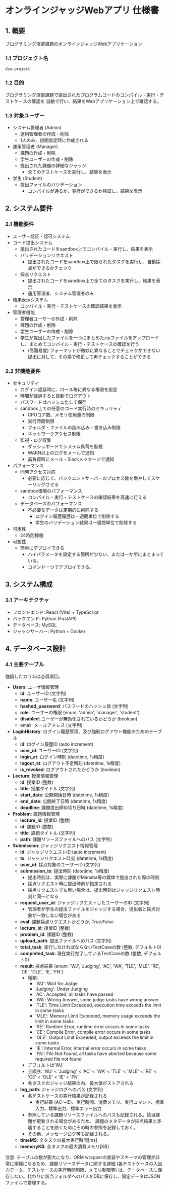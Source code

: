 # オンラインジャッジWebアプリ 仕様書

## 1. 概要
プログラミング演習課題のオンラインジャッジWebアプリケーション

### 1.1 プロジェクト名
`dsa-project`

### 1.2 目的
プログラミング演習課題で提出されたプログラムコードのコンパイル・実行・テストケースの確認を
自動で行い、結果をWebアプリケーション上で確認する。

### 1.3 対象ユーザー
- システム管理者 (Admin)
  * 運用管理者の作成・削除
  * 1人のみ、初期設定時に作成される
- 運用管理者 (Manager)
  * 課題の作成・削除
  * 学生ユーザーの作成・削除
  * 提出された課題の詳細なジャッジ
    * 全てのテストケースを実行し、結果を表示
- 学生 (Student)
  * 提出ファイルのバリデーション
    * コンパイルが通るか、実行ができるか検証し、結果を表示

## 2. システム要件

### 2.1 機能要件
- ユーザー認証・認可システム
- コード提出システム
  - 提出されたコードをsandbox上でコンパイル・実行し、結果を表示
  - バリデーションリクエスト
    * 提出されたコードをsandbox上で限られたタスクを実行し、自動採点ができるかチェック
  - 採点リクエスト
    * 提出されたコードをsandbox上で全てのタスクを実行し、結果を表示
    * 運用管理者、システム管理者のみ
- 結果表示システム
  - コンパイル・実行・テストケースの確認結果を表示
- 管理者機能
  - 管理者ユーザーの作成・削除
  - 課題の作成・削除
  - 学生ユーザーの作成・削除
  - 学生が提出したファイルを一つにまとめたzipファイルをアップロードし、まとめてコンパイル・実行・テストケースの確認を行う
    - (高難易度) フォーマットが微妙に異なることでチェックができない提出に対して、その場で修正して再チェックすることができる

### 2.2 非機能要件
- セキュリティ
  - ログイン認証時に、ロール毎に異なる権限を設定
  - 時間が経過すると自動でログアウト
  - パスワードはハッシュ化して保存
  - sandbox上での任意のコード実行時のセキュリティ
    - CPUコア数、メモリ使用量の制限
    - 実行時間制限
    - フォルダ・ファイルの読み込み・書き込み制限
    - ネットワークアクセス制限
  - 監視・ログ収集
    - ダッシュボードでシステム負荷を監視
    - WARN以上のログをメールで通知
    - 高負荷時にメール・Slackメッセージで通知
- パフォーマンス
  - 同時アクセス対応
    - 必要に応じて、バックエンドサーバーのプロセス数を増やしてスケーリングさせる
  - sandbox環境のパフォーマンス
    - コンパイル・実行・テストケースの確認結果を高速に行える
  - データベースのパフォーマンス
    - 不必要なデータは定期的に削除する
      - ログイン履歴履歴は一週間単位で削除する
      - 学生のバリデーション結果は一週間単位で削除する
- 可用性
  - 24時間稼働
- 可搬性
  - 簡単にデプロイできる
    - ハイパラメータを設定する箇所が少ない、または一か所にまとまっている。
    - コマンド一つでデプロイできる。

## 3. システム構成

### 3.1 アーキテクチャ
- フロントエンド: React (Vite) + TypeScript
- バックエンド: Python (FastAPI)
- データベース: MySQL
- ジャッジサーバー: Python + Docker

## 4. データベース設計

### 4.1 主要テーブル
強調したカラムは必須項目。
- **Users**: ユーザ情報管理
  - **id**: ユーザーID (文字列)
  - **name**: ユーザー名 (文字列)
  - **hashed_password**: パスワードのハッシュ値 (文字列)
  - **role**: ユーザーの権限 (enum: 'admin', 'manager', 'student')
  - **disabled**: ユーザーが無効化されているかどうか (boolean)
  - email: メールアドレス (文字列)
- **LoginHistory**: ログイン履歴管理、及び強制ログアウト機能のためのテーブル
  - **id**: ログイン履歴ID (auto increment)
  - **user_id**: ユーザーID (文字列)
  - **login_at**: ログイン時刻 (datetime, 1s精度)
  - **logout_at**: ログアウト予定時刻 (datetime, 1s精度)
  - **is_revoked**: ログアウトされたかどうか (boolean)
- **Lecture**: 授業情報管理
  - **id**: 授業ID (整数)
  - **title**: 授業タイトル (文字列)
  - **start_date**: 公開開始日時 (datetime, 1s精度)
  - **end_date**: 公開終了日時 (datetime, 1s精度)
  - **deadline**: 課題提出締め切り日時 (datetime, 1s精度)
- **Problem**: 課題情報管理
  - **lecture_id**: 授業ID (整数)
  - **id**: 課題ID (整数)
  - **title**: 課題タイトル (文字列)
  - **path**: 課題リソースファイルへのパス (文字列)
- **Submission**: ジャッジリクエスト情報管理
  - **id**: ジャッジリクエストID (auto increment)
  - **ts**: ジャッジリクエスト時刻 (datetime, 1s精度)
  - **user_id**: 採点対象のユーザーID (文字列)
  - **submission_ts**: 提出時刻 (datetime, 1s精度)
    - 提出時刻は、実際に課題がManaba等の媒体で提出された際の時刻
    - 採点リクエスト時に提出時刻が指定される
    - 採点リクエストでも無い場合は、提出時刻はジャッジリクエスト時刻と同一となる
  - **request_user_id**: ジャッジリクエストしたユーザーのID (文字列)
    - 管理者が学生の提出ファイルをジャッジする場合、提出者と採点対象が一致しない場合がある
  - **eval**: 課題採点リクエストかどうか, True/False
  - **lecture_id**: 授業ID (整数)
  - **problem_id**: 課題ID (整数)
  - **upload_path**: 提出ファイルへのパス (文字列)
  - **total_task**: 実行しなければならないTestCaseの数 (整数, デフォルト0)
  - **completed_task**: 現在実行完了しているTestCaseの数 (整数, デフォルト0)
  - **result**: 採点結果 (enum: 'WJ', 'Judging', 'AC', 'WA', 'TLE', 'MLE', 'RE', 'CE', 'OLE', 'IE', 'FN')
    - 種類:
      - 'WJ': Wait for Judge
      - 'Judging': Under Judging
      - 'AC': Accepted, all tasks have passed
      - 'WA': Wrong Answer, some judge tasks have wrong answer
      - 'TLE': Time Limit Exceeded, execution time exceeds the limit in some tasks
      - 'MLE': Memory Limit Exceeded, memory usage exceeds the limit in some tasks
      - 'RE': Runtime Error, runtime error occurs in some tasks
      - 'CE': Compile Error, compile error occurs in some tasks
      - 'OLE': Output Limit Exceeded, output exceeds the limit in some tasks
      - 'IE': Internal Error, internal error occurs in some tasks
      - 'FN': File Not Found, all tasks have aborted because some required file not found
    - デフォルトは'WJ'
    - 全順序: 'WJ' < 'Judging' < 'AC' < 'WA' < 'TLE' < 'MLE' < 'RE' < 'CE' < 'OLE' < 'IE' < 'FN'
    - 各タスクのジャッジ結果の内、最大値がストアされる
  - **log_path**: ジャッジログへのパス (文字列)
    - 各テストケースの実行結果が記録される
      - 実行結果 (AC～IE)、実行時間、消費メモリ、実行コマンド、標準入力、標準出力、標準エラー出力
    - 参照している課題リソースファイルへのパスも記録される。該当課題が更新される場合があるため、
      課題のメタデータが採点結果と矛盾することを防ぐためにその時の参照を記録しておく。
    - その他、メッセージログ等も記録される。
  - **timeMS**: 全タスクの最大実行時間[ms]
  - **memoryKB**: 全タスクの最大消費メモリ[KB]

注意: テーブルの数が膨大になり、ORM wrapperの実装やスキーマの管理が非常に煩雑になるため、課題リソースデータに関する詳細 (各テストケースの入出力データ、テストケースの実行時間制限、メモリ制限等) は、データベースに保存しない。代わりに該当フォルダへのパスをDBに保存し、設定データはJSONファイルで管理する。